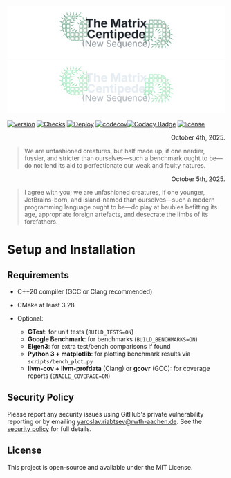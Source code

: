 ![matrix-centipede-Light](assets/lbanner.svg#gh-light-mode-only)![matrix-centipede-Dark](assets/dbanner.svg#gh-dark-mode-only)

[![version](https://img.shields.io/github/v/release/ninjaro/matrix-centipede?include_prereleases)](https://github.com/ninjaro/matrix-centipede/releases/latest)
[![Checks](https://github.com/ninjaro/matrix-centipede/actions/workflows/tests.yml/badge.svg)](https://github.com/ninjaro/matrix-centipede/actions/workflows/tests.yml)
[![Deploy](https://github.com/ninjaro/matrix-centipede/actions/workflows/html.yml/badge.svg)](https://github.com/ninjaro/matrix-centipede/actions/workflows/html.yml)
[![codecov](https://codecov.io/gh/ninjaro/matrix-centipede/graph/badge.svg?token=5XTA5DNO4S)](https://codecov.io/gh/ninjaro/matrix-centipede)[![Codacy Badge](https://app.codacy.com/project/badge/Grade/2288fe837def4b1b9d89f170e9d63594)](https://app.codacy.com/gh/ninjaro/matrix-centipede/dashboard?utm_source=gh&utm_medium=referral&utm_content=&utm_campaign=Badge_grade)
[![license](https://img.shields.io/github/license/ninjaro/matrix-centipede?color=e6e6e6)](https://github.com/ninjaro/matrix-centipede/blob/master/license)

<p align="right">October 4th, 2025.</p>

> We are unfashioned creatures, but half made up, if one nerdier, fussier, and stricter than ourselves—such a benchmark
> ought to be—do not lend its aid to perfectionate our weak and faulty natures.

<p align="right">October 5th, 2025.</p>

> I agree with you; we are unfashioned creatures, if one younger, JetBrains-born, and island-named than ourselves—such a
> modern programming language ought to be—do play at baubles befitting its age, appropriate foreign artefacts, and
> desecrate the limbs of its forefathers.

# Setup and Installation

## Requirements

* C++20 compiler (GCC or Clang recommended)
* CMake at least 3.28
* Optional:

    * **GTest**: for unit tests (`BUILD_TESTS=ON`)
    * **Google Benchmark**: for benchmarks (`BUILD_BENCHMARKS=ON`)
    * **Eigen3**: for extra test/bench comparisons if found
    * **Python 3 + matplotlib**: for plotting benchmark results via `scripts/bench_plot.py`
    * **llvm-cov + llvm-profdata** (Clang) or **gcovr** (GCC): for coverage reports (`ENABLE_COVERAGE=ON`)

## Security Policy

Please report any security issues using GitHub's private vulnerability reporting
or by emailing [yaroslav.riabtsev@rwth-aachen.de](mailto:yaroslav.riabtsev@rwth-aachen.de).
See the [security policy](.github/SECURITY.md) for full details.

## License

This project is open-source and available under the MIT License.
